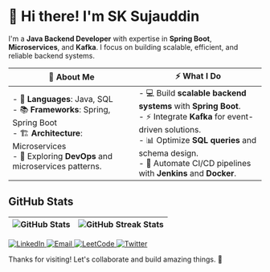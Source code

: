 # 👋 Hi there! I'm **SK Sujauddin**  
I'm a **Java Backend Developer** with expertise in **Spring Boot**, **Microservices**, and **Kafka**. I focus on building scalable, efficient, and reliable backend systems.

| 🚀 **About Me** | ⚡ **What I Do** |
|--------------|---------------|
| - 🔧 **Languages**: Java, SQL  <br> - 📚 **Frameworks**: Spring, Spring Boot  <br> - 🏗️ **Architecture**: Microservices  <br> - 🌱 Exploring **DevOps** and microservices patterns. | - 💻 Build **scalable backend systems** with **Spring Boot**.  <br> - ⚡ Integrate **Kafka** for event-driven solutions.  <br> - 📊 Optimize **SQL queries** and schema design.  <br> - 🚀 Automate CI/CD pipelines with **Jenkins** and **Docker**. |

## GitHub Stats

| ![GitHub Stats](https://github-readme-stats.vercel.app/api?username=iamsujauddin&show_icons=true&theme=tokyonight) | ![GitHub Streak Stats](https://github-readme-streak-stats.herokuapp.com/?user=iamsujauddin&theme=tokyonight) |
|----------------------------------------------------------|------------------------------------------------------------|

<p align="left">
  <a href="https://linkedin.com/in/sk-sujauddin" target="_blank">
    <img src="https://img.shields.io/badge/LinkedIn-%230077B5.svg?style=for-the-badge&logo=linkedin&logoColor=white" alt="LinkedIn" />
  </a>
  <a href="mailto:suja.hash69@gmail.com" target="_blank">
    <img src="https://img.shields.io/badge/Email-D14836?style=for-the-badge&logo=gmail&logoColor=white" alt="Email" />
  </a>
  <a href="https://leetcode.com/iamsujauddin" target="_blank">
    <img src="https://img.shields.io/badge/LeetCode-%23FFA116?style=for-the-badge&logo=leetcode&logoColor=white" alt="LeetCode" />
  </a>
  <a href="https://twitter.com/iamsujauddin" target="_blank">
    <img src="https://img.shields.io/badge/Twitter-%231DA1F2?style=for-the-badge&logo=twitter&logoColor=white" alt="Twitter" />
  </a>
</p>

Thanks for visiting! Let's collaborate and build amazing things. 🚀
